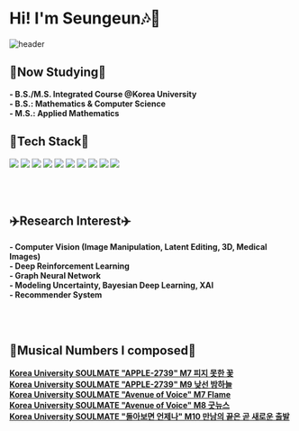 # Hi! I'm Seungeun🎶🍉
![header](https://capsule-render.vercel.app/api?type=slice&color=auto&height=200&section=header&text=Exploring%20the%20World%20Through%20Data&fontSize=30&fontColor=000000&fontAlign=70&rotate=13&fontAlignY=40)

## :movie_camera:**Now Studying**:movie_camera:
**- B.S./M.S. Integrated Course @Korea University**
<br/>
**- B.S.: Mathematics & Computer Science**
<br/>
**- M.S.: Applied Mathematics**

## :flashlight:**Tech Stack**:flashlight:
<div>
<img src = "https://img.shields.io/badge/Python-3776AB?style=flat-square&logo=Python&logoColor=white"/>
<img src = "https://img.shields.io/badge/C-A8B9CC?style=flat-square&logo=C&logoColor=white"/>
<img src = "https://img.shields.io/badge/Matlab-02569B?style=flat-square&logo=MATLAB&logoColor=white"/>  
<img src = "https://img.shields.io/badge/R-276DC3?style=flat-square&logo=R&logoColor=white"/>  
<img src="https://img.shields.io/badge/JAVA-007396?style=flat-square&logo=java&logoColor=white">
<img src = "https://img.shields.io/badge/Latex-008080?style=flat-square&logo=Latex&logoColor=white"/>
<img src = "https://img.shields.io/badge/Linux-FCC624?style=flat-square&logo=Linux&logoColor=white"/> 
<img src = "https://img.shields.io/badge/Pytorch-EE4C2C?style=flat-square&logo=Pytorch&logoColor=white"/>
<img src = "https://img.shields.io/badge/Tensorflow-FF6F00?style=flat-square&logo=Tensorflow&logoColor=white"/>
<img src = "https://img.shields.io/badge/Keras-D00000?style=flat-square&logo=Keras&logoColor=white"/>
</div>

<br/><br/>

## :airplane:**Research Interest**:airplane:
**- Computer Vision (Image Manipulation, Latent Editing, 3D, Medical Images)**
<br/>
**- Deep Reinforcement Learning**
<br/>
**- Graph Neural Network**
<br/>
**- Modeling Uncertainty, Bayesian Deep Learning, XAI**
<br/>
**- Recommender System**
<br/>

<br/><br/>
## :musical_score:**Musical Numbers I composed**:musical_score:
**[Korea University SOULMATE "APPLE-2739" M7 피지 못한 꽃](https://youtu.be/ZVlzFF2htVQ?t=3319)**
<br/>
**[Korea University SOULMATE "APPLE-2739" M9 낮선 밤하늘](https://youtu.be/MO0flSMDDxA?t=877)**
<br/>
**[Korea University SOULMATE "Avenue of Voice" M7 Flame](https://youtu.be/ZIljG9sENtM?t=3352)**
<br/>
**[Korea University SOULMATE "Avenue of Voice" M8 굿뉴스](https://youtu.be/ZIljG9sENtM?t=3640)**
<br/>
**[Korea University SOULMATE "돌아보면 언제나" M10 만남의 끝은 곧 새로운 출발](https://youtu.be/osU1YM5JzxQ?t=5088)**

<!---
duneag2/duneag2 is a ✨ special ✨ repository because its `README.md` (this file) appears on your GitHub profile.
You can click the Preview link to take a look at your changes.
--->
